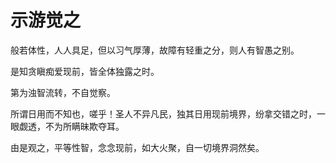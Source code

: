 # 示游觉之

般若体性，人人具足，但以习气厚薄，故障有轻重之分，则人有智愚之别。

是知贪瞋痴爱现前，皆全体独露之时。

第为浊智流转，不自觉察。

所谓日用而不知也，嗟乎！圣人不异凡民，独其日用现前境界，纷拿交错之时，一眼觑透，不为所瞒昧欺夺耳。

由是观之，平等性智，念念现前，如大火聚，自一切境界洞然矣。